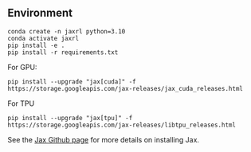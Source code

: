 
## Environment
```
conda create -n jaxrl python=3.10
conda activate jaxrl
pip install -e . 
pip install -r requirements.txt
```
For GPU:
```
pip install --upgrade "jax[cuda]" -f https://storage.googleapis.com/jax-releases/jax_cuda_releases.html
```

For TPU
```
pip install --upgrade "jax[tpu]" -f https://storage.googleapis.com/jax-releases/libtpu_releases.html
```
See the [Jax Github page](https://github.com/google/jax) for more details on installing Jax. 
